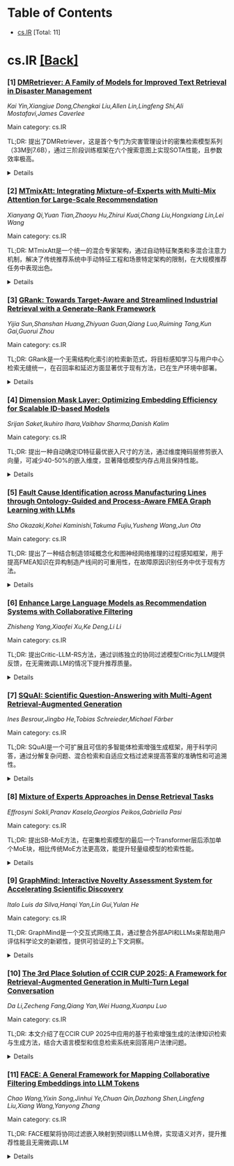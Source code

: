 <div id=toc></div>

# Table of Contents

- [cs.IR](#cs.IR) [Total: 11]


<div id='cs.IR'></div>

# cs.IR [[Back]](#toc)

### [1] [DMRetriever: A Family of Models for Improved Text Retrieval in Disaster Management](https://arxiv.org/abs/2510.15087)
*Kai Yin,Xiangjue Dong,Chengkai Liu,Allen Lin,Lingfeng Shi,Ali Mostafavi,James Caverlee*

Main category: cs.IR

TL;DR: 提出了DMRetriever，这是首个专门为灾害管理设计的密集检索模型系列（33M到7.6B），通过三阶段训练框架在六个搜索意图上实现SOTA性能，且参数效率极高。


<details>
  <summary>Details</summary>
Motivation: 现有通用检索模型无法有效处理灾害管理场景中多样化的搜索意图，导致性能不一致和不可靠，需要专门针对该领域的检索模型。

Method: 采用三阶段训练框架：双向注意力适应、无监督对比预训练和难度感知渐进式指令微调，使用高级数据精炼管道生成的高质量数据进行训练。

Result: DMRetriever在所有六个搜索意图的每个模型规模上都实现了最先进的性能，参数效率极高，596M模型性能超过基线模型13.3倍，33M模型仅用基线7.6%的参数就超越基线。

Conclusion: DMRetriever是首个专门为灾害管理设计的检索模型，在性能和参数效率方面都表现出色，为灾害管理信息检索提供了可靠解决方案。

Abstract: Effective and efficient access to relevant information is essential for
disaster management. However, no retrieval model is specialized for disaster
management, and existing general-domain models fail to handle the varied search
intents inherent to disaster management scenarios, resulting in inconsistent
and unreliable performance. To this end, we introduce DMRetriever, the first
series of dense retrieval models (33M to 7.6B) tailored for this domain. It is
trained through a novel three-stage framework of bidirectional attention
adaptation, unsupervised contrastive pre-training, and difficulty-aware
progressive instruction fine-tuning, using high-quality data generated through
an advanced data refinement pipeline. Comprehensive experiments demonstrate
that DMRetriever achieves state-of-the-art (SOTA) performance across all six
search intents at every model scale. Moreover, DMRetriever is highly
parameter-efficient, with 596M model outperforming baselines over 13.3 X larger
and 33M model exceeding baselines with only 7.6% of their parameters. All
codes, data, and checkpoints are available at
https://github.com/KaiYin97/DMRETRIEVER

</details>


### [2] [MTmixAtt: Integrating Mixture-of-Experts with Multi-Mix Attention for Large-Scale Recommendation](https://arxiv.org/abs/2510.15286)
*Xianyang Qi,Yuan Tian,Zhaoyu Hu,Zhirui Kuai,Chang Liu,Hongxiang Lin,Lei Wang*

Main category: cs.IR

TL;DR: MTmixAtt是一个统一的混合专家架构，通过自动特征聚类和多混合注意力机制，解决了传统推荐系统中手动特征工程和场景特定架构的限制，在大规模推荐任务中表现出色。


<details>
  <summary>Details</summary>
Motivation: 传统推荐系统依赖手动特征工程和场景特定架构，阻碍跨场景迁移和大规模部署，需要统一的解决方案。

Method: 提出MTmixAtt架构，包含AutoToken模块自动聚类异构特征为语义连贯的token，以及MTmixAttBlock模块通过可学习的混合矩阵、共享密集专家和场景感知稀疏专家实现高效token交互。

Result: 在美团工业TRec数据集上，MTmixAtt在CTR和CTCVR指标上优于现有最佳基线模型；在Homepage场景的在线A/B测试中，支付PV增加3.62%，实际支付GTV增加2.54%。

Conclusion: MTmixAtt提供了一个统一且可扩展的解决方案，能够跨场景建模任意异构特征，显著改善用户体验和商业成果。

Abstract: Industrial recommender systems critically depend on high-quality ranking
models. However, traditional pipelines still rely on manual feature engineering
and scenario-specific architectures, which hinder cross-scenario transfer and
large-scale deployment. To address these challenges, we propose
\textbf{MTmixAtt}, a unified Mixture-of-Experts (MoE) architecture with
Multi-Mix Attention, designed for large-scale recommendation tasks. MTmixAtt
integrates two key components. The \textbf{AutoToken} module automatically
clusters heterogeneous features into semantically coherent tokens, removing the
need for human-defined feature groups. The \textbf{MTmixAttBlock} module
enables efficient token interaction via a learnable mixing matrix, shared dense
experts, and scenario-aware sparse experts, capturing both global patterns and
scenario-specific behaviors within a single framework. Extensive experiments on
the industrial TRec dataset from Meituan demonstrate that MTmixAtt consistently
outperforms state-of-the-art baselines including Transformer-based models,
WuKong, HiFormer, MLP-Mixer, and RankMixer. At comparable parameter scales,
MTmixAtt achieves superior CTR and CTCVR metrics; scaling to MTmixAtt-1B yields
further monotonic gains. Large-scale online A/B tests validate the real-world
impact: in the \textit{Homepage} scenario, MTmixAtt increases Payment PV by
\textbf{+3.62\%} and Actual Payment GTV by \textbf{+2.54\%}. Overall, MTmixAtt
provides a unified and scalable solution for modeling arbitrary heterogeneous
features across scenarios, significantly improving both user experience and
commercial outcomes.

</details>


### [3] [GRank: Towards Target-Aware and Streamlined Industrial Retrieval with a Generate-Rank Framework](https://arxiv.org/abs/2510.15299)
*Yijia Sun,Shanshan Huang,Zhiyuan Guan,Qiang Luo,Ruiming Tang,Kun Gai,Guorui Zhou*

Main category: cs.IR

TL;DR: GRank是一个无需结构化索引的检索新范式，将目标感知学习与用户中心检索无缝统一，在召回率和延迟方面显著优于现有方法，已在生产环境中部署。


<details>
  <summary>Details</summary>
Motivation: 现有推荐系统检索阶段存在两个问题：双塔架构表达能力有限，无法捕捉细粒度用户-物品交互；结构化索引方法难以融入动态用户偏好且维护成本高昂。

Method: 提出三个关键创新：(1)目标感知生成器通过GPU加速MIPS进行个性化候选生成；(2)轻量级排序器在小规模候选集上执行细粒度推理；(3)端到端多任务学习框架确保生成和排序目标语义一致性。

Result: 在两个公共基准和十亿级生产语料上的实验显示，GRank将Recall@500提升超过30%，P99 QPS达到基于树和图检索器的1.7倍。

Conclusion: GRank已在生产环境中成功部署，服务4亿活跃用户，在线A/B测试证实核心参与度指标显著提升，总应用使用时间在主应用和轻量版分别增加0.160%和0.165%。

Abstract: Industrial-scale recommender systems rely on a cascade pipeline in which the
retrieval stage must return a high-recall candidate set from billions of items
under tight latency. Existing solutions ei- ther (i) suffer from limited
expressiveness in capturing fine-grained user-item interactions, as seen in
decoupled dual-tower architectures that rely on separate encoders, or
generative models that lack precise target-aware matching capabilities, or (ii)
build structured indices (tree, graph, quantization) whose item-centric
topologies struggle to incorporate dynamic user preferences and incur
prohibitive construction and maintenance costs.
  We present GRank, a novel structured-index-free retrieval paradigm that
seamlessly unifies target-aware learning with user-centric retrieval. Our key
innovations include: (1) A target-aware Generator trained to perform
personalized candidate generation via GPU-accelerated MIPS, eliminating
semantic drift and maintenance costs of structured indexing; (2) A lightweight
but powerful Ranker that performs fine-grained, candidate-specific inference on
small subsets; (3) An end-to-end multi-task learning framework that ensures
semantic consistency between generation and ranking objectives.
  Extensive experiments on two public benchmarks and a billion-item production
corpus demonstrate that GRank improves Recall@500 by over 30% and 1.7$\times$
the P99 QPS of state-of-the-art tree- and graph-based retrievers.
  GRank has been fully deployed in production in our recommendation platform
since Q2 2025, serving 400 million active users with 99.95% service
availability. Online A/B tests confirm significant improvements in core
engagement metrics, with Total App Usage Time increasing by 0.160% in the main
app and 0.165% in the Lite version.

</details>


### [4] [Dimension Mask Layer: Optimizing Embedding Efficiency for Scalable ID-based Models](https://arxiv.org/abs/2510.15308)
*Srijan Saket,Ikuhiro Ihara,Vaibhav Sharma,Danish Kalim*

Main category: cs.IR

TL;DR: 提出一种自动确定ID特征最优嵌入尺寸的方法，通过维度掩码层修剪嵌入向量，可减少40-50%的嵌入维度，显著降低模型内存占用且保持性能。


<details>
  <summary>Details</summary>
Motivation: 现代推荐系统和社交媒体平台中的大规模ID特征需要大量嵌入表，消耗显著内存，导致模型庞大难以部署和维护。

Method: 定义自定义Keras维度掩码层，位于嵌入查找之后，仅允许前N个维度通过，从而修剪嵌入向量。

Result: 在公共数据集和生产环境A/B测试中，维度掩码层可将有效嵌入维度减少40-50%，显著提高内存效率。

Conclusion: 该方法为处理大量ID特征的平台提供了可扩展解决方案，优化资源使用和模型性能。

Abstract: In modern recommendation systems and social media platforms like Meta,
TikTok, and Instagram, large-scale ID-based features often require embedding
tables that consume significant memory. Managing these embedding sizes can be
challenging, leading to bulky models that are harder to deploy and maintain. In
this paper, we introduce a method to automatically determine the optimal
embedding size for ID features, significantly reducing the model size while
maintaining performance.
  Our approach involves defining a custom Keras layer called the dimension mask
layer, which sits directly after the embedding lookup. This layer trims the
embedding vector by allowing only the first N dimensions to pass through. By
doing this, we can reduce the input feature dimension by more than half with
minimal or no loss in model performance metrics. This reduction helps cut down
the memory footprint of the model and lowers the risk of overfitting due to
multicollinearity.
  Through offline experiments on public datasets and an online A/B test on a
real production dataset, we demonstrate that using a dimension mask layer can
shrink the effective embedding dimension by 40-50\%, leading to substantial
improvements in memory efficiency. This method provides a scalable solution for
platforms dealing with a high volume of ID features, optimizing both resource
usage and model performance.

</details>


### [5] [Fault Cause Identification across Manufacturing Lines through Ontology-Guided and Process-Aware FMEA Graph Learning with LLMs](https://arxiv.org/abs/2510.15428)
*Sho Okazaki,Kohei Kaminishi,Takuma Fujiu,Yusheng Wang,Jun Ota*

Main category: cs.IR

TL;DR: 提出了一种结合制造领域概念化和图神经网络推理的过程感知框架，用于提高FMEA知识在异构制造产线间的可重用性，在故障原因识别任务中优于现有方法。


<details>
  <summary>Details</summary>
Motivation: 自动化制造产线中故障原因识别面临系统复杂性、频繁重构以及现有FMEA知识可重用性有限的挑战。虽然FMEA工作表包含有价值的专家见解，但由于自然语言变异性、术语不一致和流程差异，它们在异构产线间的重用受到阻碍。

Method: 1. 通过本体引导的大型语言模型提取，将多个制造产线的FMEA工作表转换为统一的知识图谱；2. 使用具有过程感知评分函数的关系图卷积网络学习既尊重语义关系又考虑顺序流程的嵌入；3. 采用链接预测来推断和排序与目标产线流程一致的候选故障原因。

Result: 在汽车压力传感器装配产线的案例研究中，该方法在故障原因识别任务中表现最佳（F1@20 = 0.523），优于最先进的检索增强生成基线（0.267）和RGCN方法（0.400）。消融研究证实了LLM驱动的领域概念化和过程感知学习的贡献。

Conclusion: 该框架显著提高了FMEA知识在异构产线间的可迁移性，从而支持操作员更可靠地诊断故障，并为智能制造中未来领域自适应LLM应用铺平了道路。

Abstract: Fault cause identification in automated manufacturing lines is challenging
due to the system's complexity, frequent reconfigurations, and the limited
reusability of existing Failure Mode and Effects Analysis (FMEA) knowledge.
Although FMEA worksheets contain valuable expert insights, their reuse across
heterogeneous lines is hindered by natural language variability, inconsistent
terminology, and process differences. To address these limitations, this study
proposes a process-aware framework that enhances FMEA reusability by combining
manufacturing-domain conceptualization with graph neural network (GNN)
reasoning. First, FMEA worksheets from multiple manufacturing lines are
transformed into a unified knowledge graph through ontology-guided large
language model (LLM) extraction, capturing domain concepts such as actions,
states, components, and parameters. Second, a Relational Graph Convolutional
Network (RGCN) with the process-aware scoring function learns embeddings that
respect both semantic relationships and sequential process flows. Finally, link
prediction is employed to infer and rank candidate fault causes consistent with
the target line's process flow.
  A case study on automotive pressure sensor assembly lines demonstrates that
the proposed method outperforms a state-of-the-art retrieval-augmented
generation (RAG) baseline (F1@20 = 0.267) and an RGCN approach (0.400),
achieving the best performance (0.523) in fault cause identification. Ablation
studies confirm the contributions of both LLM-driven domain conceptualization
and process-aware learning. These results indicate that the proposed framework
significantly improves the transferability of FMEA knowledge across
heterogeneous lines, thereby supporting operators in diagnosing failures more
reliably and paving the way for future domain-adaptive LLM applications in
smart manufacturing.

</details>


### [6] [Enhance Large Language Models as Recommendation Systems with Collaborative Filtering](https://arxiv.org/abs/2510.15647)
*Zhisheng Yang,Xiaofei Xu,Ke Deng,Li Li*

Main category: cs.IR

TL;DR: 提出Critic-LLM-RS方法，通过训练独立的协同过滤模型Critic为LLM提供反馈，在无需微调LLM的情况下提升推荐质量。


<details>
  <summary>Details</summary>
Motivation: 现有非微调策略的LLM推荐方法缺乏特定任务的企业知识，且未显式集成协同过滤这一成功推荐技术。

Method: 训练独立的协同过滤模型Critic，学习用户-物品交互，为LLM提供反馈来优化推荐结果。

Result: 在真实数据集上的广泛实验验证了Critic-LLM-RS的有效性。

Conclusion: Critic-LLM-RS成功填补了非微调LLM推荐方法中协同过滤集成的空白，显著提升了推荐质量。

Abstract: As powerful tools in Natural Language Processing (NLP), Large Language Models
(LLMs) have been leveraged for crafting recommendations to achieve precise
alignment with user preferences and elevate the quality of the recommendations.
The existing approaches implement both non-tuning and tuning strategies.
Compared to following the tuning strategy, the approaches following the
non-tuning strategy avoid the relatively costly, time-consuming, and
expertise-requiring process of further training pre-trained LLMs on
task-specific datasets, but they suffer the issue of not having the
task-specific business or local enterprise knowledge. To the best of our
knowledge, none of the existing approaches following the non-tuning strategy
explicitly integrates collaborative filtering, one of the most successful
recommendation techniques. This study aims to fill the gap by proposing
critique-based LLMs as recommendation systems (Critic-LLM-RS). For our purpose,
we train a separate machine-learning model called Critic that implements
collaborative filtering for recommendations by learning from the interactions
between many users and items. The Critic provides critiques to LLMs to
significantly refine the recommendations. Extensive experiments have verified
the effectiveness of Critic-LLM-RS on real datasets.

</details>


### [7] [SQuAI: Scientific Question-Answering with Multi-Agent Retrieval-Augmented Generation](https://arxiv.org/abs/2510.15682)
*Ines Besrour,Jingbo He,Tobias Schreieder,Michael Färber*

Main category: cs.IR

TL;DR: SQuAI是一个可扩展且可信的多智能体检索增强生成框架，用于科学问答，通过分解复杂问题、混合检索和自适应文档过滤来提高答案的准确性和可追溯性。


<details>
  <summary>Details</summary>
Motivation: 解决现有RAG系统在科学领域中处理复杂开放域问题时的局限性，需要准确答案、明确引用和跨数百万科学文档的检索。

Method: 使用四个协作智能体分解复杂问题为子问题，通过混合稀疏-稠密检索获取目标证据，并自适应过滤文档以提高上下文相关性。

Result: 相比强RAG基线，系统在忠实性、答案相关性和上下文相关性方面提升了高达+0.088（12%），并发布了包含1000个科学问答证据三元组的基准数据集。

Conclusion: SQuAI通过透明推理、可验证引用和领域范围的可扩展性，展示了多智能体RAG如何实现更可信的科学问答。

Abstract: We present SQuAI (https://squai.scads.ai/), a scalable and trustworthy
multi-agent retrieval-augmented generation (RAG) framework for scientific
question answering (QA) with large language models (LLMs). SQuAI addresses key
limitations of existing RAG systems in the scholarly domain, where complex,
open-domain questions demand accurate answers, explicit claims with citations,
and retrieval across millions of scientific documents. Built on over 2.3
million full-text papers from arXiv.org, SQuAI employs four collaborative
agents to decompose complex questions into sub-questions, retrieve targeted
evidence via hybrid sparse-dense retrieval, and adaptively filter documents to
improve contextual relevance. To ensure faithfulness and traceability, SQuAI
integrates in-line citations for each generated claim and provides supporting
sentences from the source documents. Our system improves faithfulness, answer
relevance, and contextual relevance by up to +0.088 (12%) over a strong RAG
baseline. We further release a benchmark of 1,000 scientific
question-answer-evidence triplets to support reproducibility. With transparent
reasoning, verifiable citations, and domain-wide scalability, SQuAI
demonstrates how multi-agent RAG enables more trustworthy scientific QA with
LLMs.

</details>


### [8] [Mixture of Experts Approaches in Dense Retrieval Tasks](https://arxiv.org/abs/2510.15683)
*Effrosyni Sokli,Pranav Kasela,Georgios Peikos,Gabriella Pasi*

Main category: cs.IR

TL;DR: 提出SB-MoE方法，在密集检索模型的最后一个Transformer层后添加单个MoE块，相比传统MoE方法更高效，能提升轻量级模型的检索性能。


<details>
  <summary>Details</summary>
Motivation: 解决密集检索模型在特定任务和领域训练后泛化能力不足的问题，同时避免传统MoE方法参数过多的问题。

Method: 在密集检索模型的最终Transformer层后引入单个MoE块，通过两种评估设置测试模型性能：领域内微调评估和零样本泛化评估。

Result: SB-MoE对轻量级模型（如TinyBERT、BERT-Small）效果显著，在多个基准测试中表现优于标准微调；对于参数较多的模型需要更多训练样本才能提升性能。

Conclusion: SB-MoE是一种高效的MoE设计，特别适合轻量级密集检索模型，能有效提升检索性能而不过度增加参数。

Abstract: Dense Retrieval Models (DRMs) are a prominent development in Information
Retrieval (IR). A key challenge with these neural Transformer-based models is
that they often struggle to generalize beyond the specific tasks and domains
they were trained on. To address this challenge, prior research in IR
incorporated the Mixture-of-Experts (MoE) framework within each Transformer
layer of a DRM, which, though effective, substantially increased the number of
additional parameters. In this paper, we propose a more efficient design, which
introduces a single MoE block (SB-MoE) after the final Transformer layer. To
assess the retrieval effectiveness of SB-MoE, we perform an empirical
evaluation across three IR tasks. Our experiments involve two evaluation
setups, aiming to assess both in-domain effectiveness and the model's zero-shot
generalizability. In the first setup, we fine-tune SB-MoE with four different
underlying DRMs on seven IR benchmarks and evaluate them on their respective
test sets. In the second setup, we fine-tune SB-MoE on MSMARCO and perform
zero-shot evaluation on thirteen BEIR datasets. Additionally, we perform
further experiments to analyze the model's dependency on its hyperparameters
(i.e., the number of employed and activated experts) and investigate how this
variation affects SB-MoE's performance. The obtained results show that SB-MoE
is particularly effective for DRMs with lightweight base models, such as
TinyBERT and BERT-Small, consistently exceeding standard model fine-tuning
across benchmarks. For DRMs with more parameters, such as BERT-Base and
Contriever, our model requires a larger number of training samples to achieve
improved retrieval performance. Our code is available online at:
https://github.com/FaySokli/SB-MoE.

</details>


### [9] [GraphMind: Interactive Novelty Assessment System for Accelerating Scientific Discovery](https://arxiv.org/abs/2510.15706)
*Italo Luis da Silva,Hanqi Yan,Lin Gui,Yulan He*

Main category: cs.IR

TL;DR: GraphMind是一个交互式网络工具，通过整合外部API和LLMs来帮助用户评估科学论文的新颖性，提供可验证的上下文洞察。


<details>
  <summary>Details</summary>
Motivation: 现有LLM辅助科学文献分析方法透明度有限，缺乏通过信息检索模块实现结果可追溯性的机制，需要解决这一差距。

Method: 开发GraphMind工具，整合arXiv和Semantic Scholar等外部API与LLMs，支持论文的注释、提取、检索和分类，让用户能够标注论文关键元素并通过各种关系探索相关论文。

Result: GraphMind提供了一个易于使用的交互式网络工具，使用户能够捕捉科学论文的主要结构，从多个角度探索相关想法，并通过提供可验证的上下文洞察来评估新颖性。

Conclusion: GraphMind通过结合外部API和LLMs，为用户提供了科学思想核心贡献及其与现有工作联系的丰富结构化视图，有效支持科学论文新颖性评估。

Abstract: Large Language Models (LLMs) show strong reasoning and text generation
capabilities, prompting their use in scientific literature analysis, including
novelty assessment. While evaluating novelty of scientific papers is crucial
for peer review, it requires extensive knowledge of related work, something not
all reviewers have. While recent work on LLM-assisted scientific literature
analysis supports literature comparison, existing approaches offer limited
transparency and lack mechanisms for result traceability via an information
retrieval module. To address this gap, we introduce $\textbf{GraphMind}$, an
easy-to-use interactive web tool designed to assist users in evaluating the
novelty of scientific papers or drafted ideas. Specially, $\textbf{GraphMind}$
enables users to capture the main structure of a scientific paper, explore
related ideas through various perspectives, and assess novelty via providing
verifiable contextual insights. $\textbf{GraphMind}$ enables users to annotate
key elements of a paper, explore related papers through various relationships,
and assess novelty with contextual insight. This tool integrates external APIs
such as arXiv and Semantic Scholar with LLMs to support annotation, extraction,
retrieval and classification of papers. This combination provides users with a
rich, structured view of a scientific idea's core contributions and its
connections to existing work. $\textbf{GraphMind}$ is available at
https://oyarsa.github.io/graphmind and a demonstration video at
https://youtu.be/wKbjQpSvwJg. The source code is available at
https://github.com/oyarsa/graphmind.

</details>


### [10] [The 3rd Place Solution of CCIR CUP 2025: A Framework for Retrieval-Augmented Generation in Multi-Turn Legal Conversation](https://arxiv.org/abs/2510.15722)
*Da Li,Zecheng Fang,Qiang Yan,Wei Huang,Xuanpu Luo*

Main category: cs.IR

TL;DR: 本文介绍了在CCIR CUP 2025中应用的基于检索增强生成的法律知识检索与生成方法，结合大语言模型和信息检索系统来回答用户法律问题。


<details>
  <summary>Details</summary>
Motivation: 尽管检索增强生成在自然语言处理领域取得了显著进展，但在法律领域的应用仍处于探索阶段，需要专门的方法来处理法律知识的检索和生成。

Method: 利用大语言模型和信息检索系统，从可靠的法律来源中检索相关信息，然后生成基于法律条文的上下文相关回答。

Result: 该方法在CCIR CUP 2025中展示了基于法律知识提供相关回答的能力。

Conclusion: 检索增强生成技术可以有效地应用于法律领域，通过结合信息检索和大语言模型来提供基于法律条文的准确回答。

Abstract: Retrieval-Augmented Generation has made significant progress in the field of
natural language processing. By combining the advantages of information
retrieval and large language models, RAG can generate relevant and contextually
appropriate responses based on items retrieved from reliable sources. This
technology has demonstrated outstanding performance across multiple domains,
but its application in the legal field remains in its exploratory phase. In
this paper, we introduce our approach for "Legal Knowledge Retrieval and
Generation" in CCIR CUP 2025, which leverages large language models and
information retrieval systems to provide responses based on laws in response to
user questions.

</details>


### [11] [FACE: A General Framework for Mapping Collaborative Filtering Embeddings into LLM Tokens](https://arxiv.org/abs/2510.15729)
*Chao Wang,Yixin Song,Jinhui Ye,Chuan Qin,Dazhong Shen,Lingfeng Liu,Xiang Wang,Yanyong Zhang*

Main category: cs.IR

TL;DR: FACE框架将协同过滤嵌入映射到预训练LLM令牌，实现语义对齐，提升推荐性能且无需微调LLM


<details>
  <summary>Details</summary>
Motivation: 解决LLM难以解释CF方法产生的潜在非语义嵌入的问题，这限制了推荐效果和进一步应用

Method: 提出FACE框架：使用解耦投影模块分解CF嵌入为概念特定向量，通过量化自编码器将连续嵌入转换为LLM令牌，并设计对比对齐目标确保令牌与文本信号对齐

Result: 在三个真实世界推荐数据集上的实证结果显示基准模型性能提升，可解释性研究证实了描述符的可解释性

Conclusion: FACE是一个模型无关的框架，无需微调LLM即可实现语义对齐，并通过利用其预训练能力增强推荐性能

Abstract: Recently, large language models (LLMs) have been explored for integration
with collaborative filtering (CF)-based recommendation systems, which are
crucial for personalizing user experiences. However, a key challenge is that
LLMs struggle to interpret the latent, non-semantic embeddings produced by CF
approaches, limiting recommendation effectiveness and further applications. To
address this, we propose FACE, a general interpretable framework that maps CF
embeddings into pre-trained LLM tokens. Specifically, we introduce a
disentangled projection module to decompose CF embeddings into concept-specific
vectors, followed by a quantized autoencoder to convert continuous embeddings
into LLM tokens (descriptors). Then, we design a contrastive alignment
objective to ensure that the tokens align with corresponding textual signals.
Hence, the model-agnostic FACE framework achieves semantic alignment without
fine-tuning LLMs and enhances recommendation performance by leveraging their
pre-trained capabilities. Empirical results on three real-world recommendation
datasets demonstrate performance improvements in benchmark models, with
interpretability studies confirming the interpretability of the descriptors.
Code is available in https://github.com/YixinRoll/FACE.

</details>
